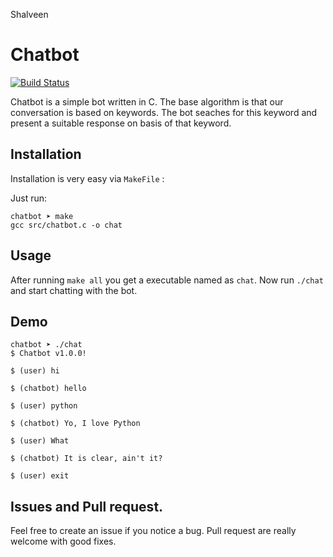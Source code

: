 Shalveen



# Chatbot

[![Build Status](https://travis-ci.org/vinitkumar/chatbot.svg?branch=master)](https://travis-ci.org/vinitkumar/chatbot)

Chatbot is a simple bot written in C. The base algorithm is that our conversation is based on keywords. The bot seaches for this keyword and present a suitable response on basis of that keyword.

## Installation

Installation is very easy via `MakeFile` :

Just run:

```
chatbot ➤ make
gcc src/chatbot.c -o chat
```

## Usage

After running `make all` you get a executable named as `chat`. Now run `./chat` and start chatting with the bot.

## Demo

```
chatbot ➤ ./chat
$ Chatbot v1.0.0!

$ (user) hi

$ (chatbot) hello

$ (user) python

$ (chatbot) Yo, I love Python

$ (user) What

$ (chatbot) It is clear, ain't it?

$ (user) exit
```

## Issues and Pull request.

Feel free to create an issue if you notice a bug. Pull request are really
welcome with good fixes.
